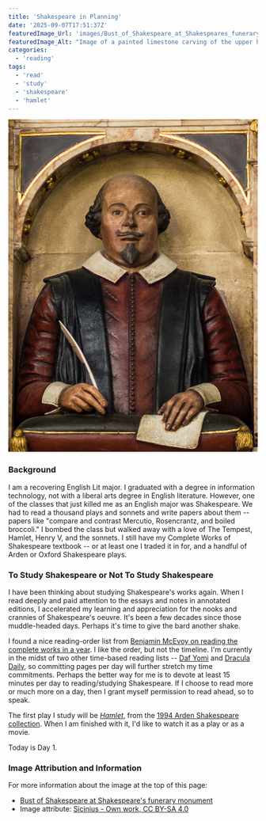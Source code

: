 ```yaml
---
title: 'Shakespeare in Planning'
date: '2025-09-07T17:51:37Z'
featuredImage_Url: 'images/Bust_of_Shakespeare_at_Shakespeares_funerary_monument.jpg'
featuredImage_Alt: "Image of a painted limestone carving of the upper half of Shakespeare, who is bald with a fringe of hair about the ears. He is wearing a red shirt, a black vest, and a white collar. He is holding a quill pen in his right hand and a sheet of paper in his left hand."
categories:
  - 'reading'
tags:
  - 'read'
  - 'study'
  - 'shakespeare'
  - 'hamlet'
---
```


![Image of a painted limestone carving of the upper half of Shakespeare, who is bald with a fringe of hair about the ears. He is wearing a red shirt, a black vest, and a white collar. He is holding a quill pen in his right hand and a sheet of paper in his left hand.](images/Bust_of_Shakespeare_at_Shakespeares_funerary_monument.jpg "The bust of Shakespeare at Shakespeare's funerary monument inside of Holy Trinity Church at Stratford-upon-Avon")

### Background
I am a recovering English Lit major. I graduated with a degree in information technology, not with a liberal arts degree in English literature. However, one of the classes that just killed me as an English major was Shakespeare. We had to read a thousand plays and sonnets and write papers about them -- papers like "compare and contrast Mercutio, Rosencrantz, and boiled broccoli." I bombed the class but walked away with a love of The Tempest, Hamlet, Henry V, and the sonnets. I still have my Complete Works of Shakespeare textbook -- or at least one I traded it in for, and a handful of Arden or Oxford Shakespeare plays.

### To Study Shakespeare or Not To Study Shakespeare

I have been thinking about studying Shakespeare's works again. When I read deeply and paid attention to the essays and notes in annotated editions, I accelerated my learning and appreciation for the nooks and crannies of Shakespeare's oeuvre. It's been a few decades since those muddle-headed days. Perhaps it's time to give the bard another shake.

I found a nice reading-order list from [Benjamin McEvoy on reading the complete works in a year](https://benjaminmcevoy.com/read-complete-works-shakespeare-year-recommended-reading-order/). I like the order, but not the timeline. I'm currently in the midst of two other time-based reading lists -- [Daf Yomi](https://en.wikipedia.org/wiki/Daf_Yomi) and [Dracula Daily](https://draculadaily.substack.com/), so committing pages per day will further stretch my time commitments. Perhaps the better way for me is to devote at least 15 minutes per day to reading/studying Shakespeare. If I choose to read more or much more on a day, then I grant myself permission to read ahead, so to speak.

The first play I study will be _[Hamlet](https://en.wikipedia.org/wiki/Hamlet)_, from the [1994 Arden Shakespeare collection](https://www.goodreads.com/book/show/1385107.Hamlet). When I am finished with it, I'd like to watch it as a play or as a movie.

Today is Day 1.

### Image Attribution and Information

For more information about the image at the top of this page:

- [Bust of Shakespeare at Shakespeare's funerary monument](https://en.wikipedia.org/wiki/Shakespeare%27s_funerary_monument)
- Image attribute: [Sicinius - Own work, CC BY-SA 4.0](https://commons.wikimedia.org/w/index.php?curid=130243814)